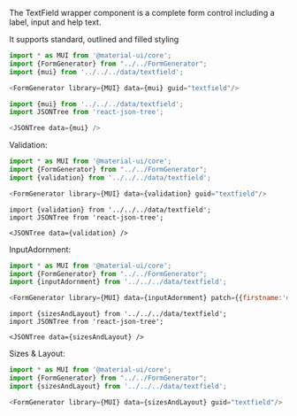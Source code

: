 The TextField wrapper component is a complete form control including a label, input and help text.

It supports standard, outlined and filled styling

```js
import * as MUI from '@material-ui/core';
import {FormGenerator} from "../../FormGenerator";
import {mui} from '../../../data/textfield';

<FormGenerator library={MUI} data={mui} guid="textfield"/>
```
```js
import {mui} from '../../../data/textfield';
import JSONTree from 'react-json-tree';

<JSONTree data={mui} />
```

Validation:

```js
import * as MUI from '@material-ui/core';
import {FormGenerator} from "../../FormGenerator";
import {validation} from '../../../data/textfield';

<FormGenerator library={MUI} data={validation} guid="textfield"/>
```
```
import {validation} from '../../../data/textfield';
import JSONTree from 'react-json-tree';

<JSONTree data={validation} />
```

InputAdornment:

```js
import * as MUI from '@material-ui/core';
import {FormGenerator} from "../../FormGenerator";
import {inputAdornment} from '../../../data/textfield';

<FormGenerator library={MUI} data={inputAdornment} patch={{firstname:'dinakaran'}} guid="textfield"/>
```
```
import {sizesAndLayout} from '../../../data/textfield';
import JSONTree from 'react-json-tree';

<JSONTree data={sizesAndLayout} />
```

Sizes & Layout:

```js
import * as MUI from '@material-ui/core';
import {FormGenerator} from "../../FormGenerator";
import {sizesAndLayout} from '../../../data/textfield';

<FormGenerator library={MUI} data={sizesAndLayout} guid="textfield"/>
```
